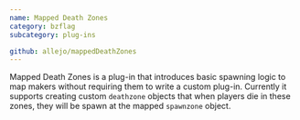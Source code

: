```yaml
---
name: Mapped Death Zones
category: bzflag
subcategory: plug-ins

github: allejo/mappedDeathZones
---
```


Mapped Death Zones is a plug-in that introduces basic spawning logic to map makers without requiring them to write a custom plug-in. Currently it supports creating custom `deathzone` objects that when players die in these zones, they will be spawn at the mapped `spawnzone` object.
